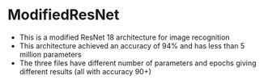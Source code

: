 # ModifiedResNet

- This is a modified ResNet 18 architecture for image recognition
- This architecture achieved an accuracy of 94% and has less than 5 million parameters
- The three files have different number of parameters and epochs giving different results (all with accuracy 90+)
